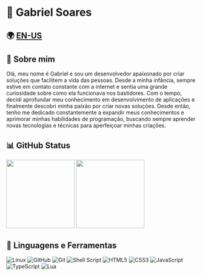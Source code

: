 # 🌱 Gabriel Soares
## 🌍 [EN-US](https://github.com/gabrielmendezsoares/gabrielmendezsoares/blob/main/README-en.md)
## 💭 Sobre mim

Olá, meu nome é Gabriel e sou um desenvolvedor apaixonado por criar soluções que facilitem a vida das pessoas. Desde a minha infância, sempre estive em contato constante com a internet e sentia uma grande curiosidade sobre como ela funcionava nos bastidores. Com o tempo, decidi aprofundar meu conhecimento em desenvolvimento de aplicações e finalmente descobri minha paixão por criar novas soluções. Desde então, tenho me dedicado constantemente a expandir meus conhecimentos e aprimorar minhas habilidades de programação, buscando sempre aprender novas tecnologias e técnicas para aperfeiçoar minhas criações.

## 📊 GitHub Status

<div align="left">
  <img height="180em" src="https://github-readme-stats.vercel.app/api?username=gabrielmendezsoares&show_icons=true&theme=onedark&include_all_commits=true&count_private=true"/>
  <img height="180em" src="https://github-readme-stats.vercel.app/api/top-langs/?username=gabrielmendezsoares&layout=compact&langs_count=10&theme=onedark"/>
</div>

## 🧰 Linguagens e Ferramentas

<div align="left">
  <img src="https://img.shields.io/badge/Linux-FCC624?style=for-the-badge&logo=linux&logoColor=black" alt="Linux">
  <img src="https://img.shields.io/badge/github-%23121011.svg?style=for-the-badge&logo=github&logoColor=white" alt="GitHub">
  <img src="https://img.shields.io/badge/git-%23F05033.svg?style=for-the-badge&logo=git&logoColor=white" alt="Git">
  <img src="https://img.shields.io/badge/shell_script-%23121011.svg?style=for-the-badge&logo=gnu-bash&logoColor=white" alt="Shell Script">
  <img src="https://img.shields.io/badge/html5-%23E34F26.svg?style=for-the-badge&logo=html5&logoColor=white" alt="HTML5">
  <img src="https://img.shields.io/badge/css3-%231572B6.svg?style=for-the-badge&logo=css3&logoColor=white" alt="CSS3">
  <img src="https://img.shields.io/badge/javascript-%23323330.svg?style=for-the-badge&logo=javascript&logoColor=%23F7DF1E" alt="JavaScript">
  <img src="https://img.shields.io/badge/typescript-%23007ACC.svg?style=for-the-badge&logo=typescript&logoColor=white" alt="TypeScript">
  <img src="https://img.shields.io/badge/lua-%232C2D72.svg?style=for-the-badge&logo=lua&logoColor=white" alt="Lua">
</div>
